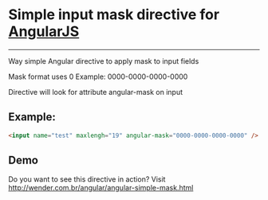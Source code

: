# Simple input mask directive for [AngularJS](http://angularjs.org/)

***

Way simple Angular directive to apply mask to input fields

Mask format uses 0 
Example: 0000-0000-0000-0000

Directive will look for attribute angular-mask on input
## Example: 
```HTML
<input name="test" maxlengh="19" angular-mask="0000-0000-0000-0000" />
```


## Demo
Do you want to see this directive in action? Visit http://wender.com.br/angular/angular-simple-mask.html